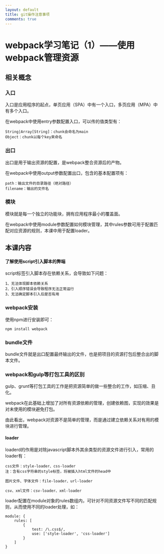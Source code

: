 ```yaml
---
layout: default
title: git操作注意事项
comments: true
---
```


# webpack学习笔记（1）——使用webpack管理资源

## 相关概念

### 入口
入口是应用程序的起点，单页应用（SPA）中有一个入口，多页应用（MPA）中有多个入口。

在webpack中使用entry参数配置入口，可以传的值类型有：

```
String|Array[String]：chunk会命名为main
Object：chunk以每个key来命名
```

### 出口
出口是用于输出资源的配置，是webpack整合资源后的产物。

在webpack中使用output参数配置出口，包含的基本配置项有：

```
path：输出文件的目录路径（绝对路径）
filename：输出的文件名
```

### 模块
模块就是每一个独立的功能块，拥有应用程序最小的覆盖面。

在webpack中使用module参数配置如何模块管理，其中rules参数可用于配置匹配对应资源的规则，本课中用于配置loader。


## 本课内容

#### 了解使用script引入脚本的弊端

script标签引入脚本存在依赖关系，会导致如下问题：

```
1、无法体现脚本依赖关系
2、引入顺序错误会导致程序无法正常运行
3、无法确定脚本引入后是否有用
```

### webpack安装
使用npm进行安装即可：

```
npm install webpack
```

### bundle文件
bundle文件就是出口配置最终输出的文件，也是把项目的资源打包后整合出的脚本文件。

### webpack和gulp等打包工具的区别
gulp、grunt等打包工具的工作是把资源简单的做一些整合的工作，如压缩、丑化。

webpack在此基础上增加了对所有资源依赖的管理，创建依赖图，实现的效果是对未使用的模块避免打包。

由此看出，webpack对资源不是简单的管理，而是通过建立依赖关系对有用的模块进行管理。

#### loader

loaderd的作用是对除javascript脚本外其余类型的资源文件进行引入，常用的loader有：

```
css文件：style-loader、css-loader
注：含有css字符串的style标签，将被插入html文件的head中

图片文件、字体文件：file-loader、url-loader

csv、xml文件：csv-loader、xml-loader
```

loader配置在module对象的rules数组内，可针对不同资源文件写不同的匹配规则，从而使用不同的loader处理，如：

```
module: {
	rules: [
		{
			test: /\.css$/,
			use: ['style-loader', 'css-loader']
		}
	]
}
```